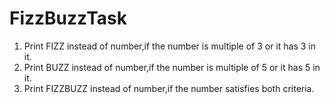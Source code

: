 # FizzBuzzTask
1. Print FIZZ instead of number,if the number is multiple of 3 or it has 3 in it.
2. Print BUZZ instead of number,if the number is multiple of 5 or it has 5 in it.
3. Print FIZZBUZZ instead of number,if the number satisfies both criteria.

